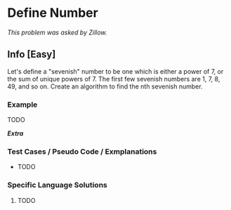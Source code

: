 # Define Number

_This problem was asked by Zillow._

## Info [Easy]

Let's define a "sevenish" number to be one which is either a power of 7, or the sum of unique powers of 7. The first few sevenish numbers are 1, 7, 8, 49, and so on. Create an algorithm to find the nth sevenish number.

### Example

TODO

**_Extra_**

### Test Cases / Pseudo Code / Exmplanations

- TODO

### Specific Language Solutions

1. TODO
